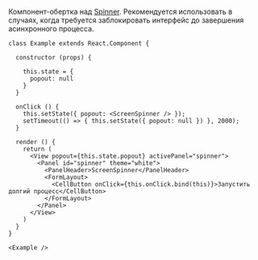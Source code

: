 Компонент-обертка над [Spinner](https://vkcom.github.io/vkui-styleguide/#!/Spinner). Рекомендуется использовать в случаях, когда требуется заблокировать интерфейс
до завершения асинхронного процесса.

```
class Example extends React.Component {

  constructor (props) {

    this.state = {
      popout: null
    }
  }
  
  onClick () {
    this.setState({ popout: <ScreenSpinner /> });
    setTimeout(() => { this.setState({ popout: null }) }, 2000);
  }
 
  render () {
    return (
      <View popout={this.state.popout} activePanel="spinner">
        <Panel id="spinner" theme="white">
          <PanelHeader>ScreenSpinner</PanelHeader>
          <FormLayout>
            <CellButton onClick={this.onClick.bind(this)}>Запустить долгий процесс</CellButton>
          </FormLayout>
        </Panel>
      </View>
    )
  }
}

<Example />
```
